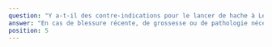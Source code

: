 ```yaml
---
question: "Y a-t-il des contre-indications pour le lancer de hache à Lens ?"
answer: "En cas de blessure récente, de grossesse ou de pathologie nécessitant un avis médical, il est préférable de ne pas participer au lancer de hache à Lens. En cas de doute, contactez notre équipe pour adapter la session ou proposer une alternative."
position: 5
---
```

